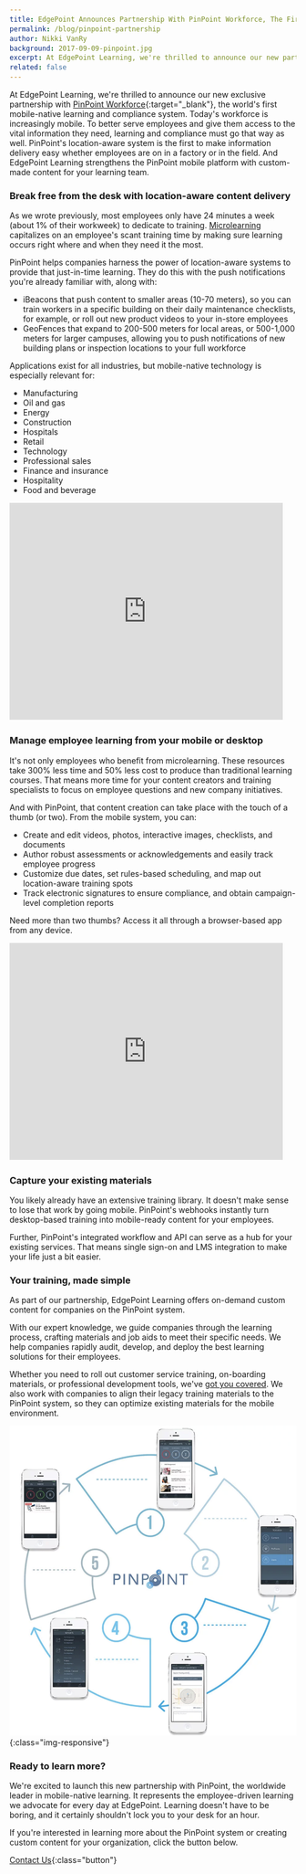 ```yaml
---
title: EdgePoint Announces Partnership With PinPoint Workforce, The First Mobile-Native Learning System
permalink: /blog/pinpoint-partnership
author: Nikki VanRy
background: 2017-09-09-pinpoint.jpg
excerpt: At EdgePoint Learning, we're thrilled to announce our new partnership with PinPoint Workforce, the world's first mobile-native learning and compliance system.
related: false
---
```


At EdgePoint Learning, we're thrilled to announce our new exclusive partnership with [PinPoint Workforce](https://www.pinpointworkforce.com/){:target="_blank"}, the world's first mobile-native learning and compliance system. Today's workforce is increasingly mobile. To better serve employees and give them access to the vital information they need, learning and compliance must go that way as well. PinPoint's location-aware system is the first to make information delivery easy whether employees are on in a factory or in the field. And EdgePoint Learning strengthens the PinPoint mobile platform with custom-made content for your learning team.

### Break free from the desk with location-aware content delivery

As we wrote previously, most employees only have 24 minutes a week (about 1% of their workweek) to dedicate to training. [Microlearning](https://www.edgepointlearning.com/blog/microlearning) capitalizes on an employee's scant training time by making sure learning occurs right where and when they need it the most.

PinPoint helps companies harness the power of location-aware systems to provide that just-in-time learning. They do this with the push notifications you're already familiar with, along with:

*  iBeacons that push content to smaller areas (10-70 meters), so you can train workers in a specific building on their daily maintenance checklists, for example, or roll out new product videos to your in-store employees
* GeoFences that expand to 200-500 meters for local areas, or 500-1,000 meters for larger campuses, allowing you to push notifications of new building plans or inspection locations to your full workforce

Applications exist for all industries, but mobile-native technology is especially relevant for:

*  Manufacturing
*  Oil and gas
*  Energy
*  Construction
*  Hospitals
*  Retail
*  Technology
*  Professional sales
*  Finance and insurance
*  Hospitality
*  Food and beverage

<div class='video-responsive'><iframe src="https://player.vimeo.com/video/219609124" width="480" height="380" frameborder="0" webkitallowfullscreen mozallowfullscreen allowfullscreen></iframe></div>

### Manage employee learning from your mobile or desktop

It's not only employees who benefit from microlearning. These resources take 300% less time and 50% less cost to produce than traditional learning courses. That means more time for your content creators and training specialists to focus on employee questions and new company initiatives.

And with PinPoint, that content creation can take place with the touch of a thumb (or two). From the mobile system, you can:

*  Create and edit videos, photos, interactive images, checklists, and documents
*  Author robust assessments or acknowledgements and easily track employee progress
*  Customize due dates, set rules-based scheduling, and map out location-aware training spots
*  Track electronic signatures to ensure compliance, and obtain campaign-level completion reports

Need more than two thumbs? Access it all through a browser-based app from any device.

<div class='video-responsive'><iframe src="https://player.vimeo.com/video/218986846" width="480" height="380" frameborder="0" webkitallowfullscreen mozallowfullscreen allowfullscreen></iframe></div>

### Capture your existing materials

You likely already have an extensive training library. It doesn't make sense to lose that work by going mobile. PinPoint's webhooks instantly turn desktop-based training into mobile-ready content for your employees.

Further, PinPoint's integrated workflow and API can serve as a hub for your existing services. That means single sign-on and LMS integration to make your life just a bit easier.

### Your training, made simple

As part of our partnership, EdgePoint Learning offers on-demand custom content for companies on the PinPoint system.

With our expert knowledge, we guide companies through the learning process, crafting materials and job aids to meet their specific needs. We help companies rapidly audit, develop, and deploy the best learning solutions for their employees.

Whether you need to roll out customer service training, on-boarding materials, or professional development tools, we've [got you covered](https://www.edgepointlearning.com/solutions/). We also work with companies to align their legacy training materials to the PinPoint system, so they can optimize existing materials for the mobile environment.

![PinPoint Infographic](/assets/images/blog/pinpoint-infographic.jpg "PinPoint infographic"){:class="img-responsive"}

### Ready to learn more?

We're excited to launch this new partnership with PinPoint, the worldwide leader in mobile-native learning. It represents the employee-driven learning we advocate for every day at EdgePoint. Learning doesn't have to be boring, and it certainly shouldn't lock you to your desk for an hour.

If you're interested in learning more about the PinPoint system or creating custom content for your organization, click the button below.

[Contact Us](/contact/ ){:class="button"}
